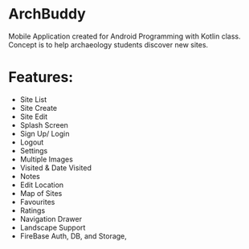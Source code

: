 # ArchBuddy
Mobile Application created for Android Programming with Kotlin class.
Concept is to help archaeology students discover new sites.

# Features:
- Site List
- Site Create
- Site Edit
- Splash Screen
- Sign Up/ Login
- Logout
- Settings
- Multiple Images
- Visited & Date Visited
- Notes
- Edit Location
- Map of Sites
- Favourites
- Ratings
- Navigation Drawer
- Landscape Support
- FireBase Auth, DB, and Storage,
